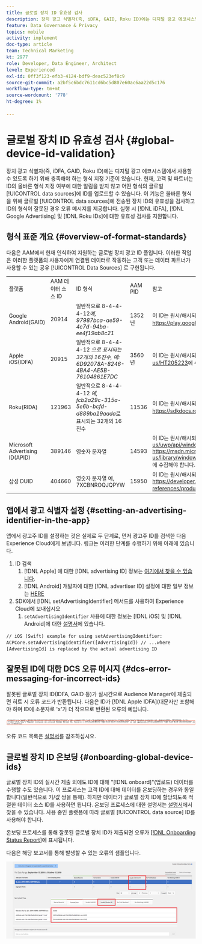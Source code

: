```yaml
---
title: 글로벌 장치 ID 유효성 검사
description: 장치 광고 식별자(즉, iDFA, GAID, Roku ID)에는 디지털 광고 에코시스템에서 사용할 수 있도록 하기 위해 충족해야 하는 형식 지정 기준이 있습니다. 현재, 고객 및 파트너는 ID의 형식이 제대로 지정되었는지 여부에 대한 알림을 받지 않고 어떤 형식의 글로벌 데이터 소스에 ID를 업로드할 수 있습니다. 이 기능을 사용하면 적절한 형식을 위해 글로벌 데이터 소스로 전송되는 장치 ID의 유효성 검사가 도입되며 ID의 형식이 잘못된 경우 오류 메시지가 제공됩니다. Launch에서는 iDFA, Google Advertising 및 Roku ID에 대한 유효성 검사를 지원합니다.
feature: Data Governance & Privacy
topics: mobile
activity: implement
doc-type: article
team: Technical Marketing
kt: 2977
role: Developer, Data Engineer, Architect
level: Experienced
exl-id: 0ff3f123-efb3-4124-bdf9-deac523ef8c9
source-git-commit: a2bf5c6bdc7611cd6bc5d807e60ac6aa22d5c176
workflow-type: tm+mt
source-wordcount: '778'
ht-degree: 1%

---
```


# 글로벌 장치 ID 유효성 검사 {#global-device-id-validation}

장치 광고 식별자(즉, iDFA, GAID, Roku ID)에는 디지털 광고 에코시스템에서 사용할 수 있도록 하기 위해 충족해야 하는 형식 지정 기준이 있습니다. 현재, 고객 및 파트너는 ID의 올바른 형식 지정 여부에 대한 알림을 받지 않고 어떤 형식의 글로벌 [!UICONTROL data sources]에 ID를 업로드할 수 있습니다. 이 기능은 올바른 형식을 위해 글로벌 [!UICONTROL data sources]에 전송된 장치 ID의 유효성을 검사하고 ID의 형식이 잘못된 경우 오류 메시지를 제공합니다. 실행 시 [!DNL iDFA], [!DNL Google Advertising] 및 [!DNL Roku IDs]에 대한 유효성 검사를 지원합니다.

## 형식 표준 개요 {#overview-of-format-standards}

다음은 AAM에서 현재 인식하여 지원하는 글로벌 장치 광고 ID 풀입니다. 이러한 작업은 이러한 플랫폼의 사용자에게 연결된 데이터로 작동하는 고객 또는 데이터 파트너가 사용할 수 있는 공유 [!UICONTROL Data Sources] 로 구현됩니다.

<table>
  <tr>
   <td>플랫폼 </td>
   <td>AAM 데이터 소스 ID </td>
   <td>ID 형식 </td>
   <td>AAM PID </td>
   <td>참고 </td>
  </tr>
  <tr>
   <td>Google Android(GAID)</td>
   <td>20914</td>
   <td>일반적으로 8-4-4-4-12<em>예, 97987bca-ae59-4c7d-94ba-ee4f19ab8c21<br/> </em> </td>
   <td>1352년</td>
   <td>이 ID는 원시/해시되지 않은/변경되지 않은 양식 참조 - <a href="https://play.google.com/about/monetization-ads/ads/ad-id/">https://play.google.com/about/monetization-ads/ads/ad-id/</a>에 수집해야 합니다.</td>
  </tr>
  <tr>
   <td>Apple iOS(IDFA)</td>
   <td>20915</td>
   <td>일반적으로 8-4-4-4-12 <em>으로 표시되는 32개의 16진수, 예: 6D92078A-8246-4BA4-AE5B-76104861E7DC<br /> </em> </td>
   <td>3560년</td>
   <td>이 ID는 원시/해시되지 않은/변경되지 않은 양식 참조 - <a href="https://support.apple.com/en-us/HT205223">https://support.apple.com/en-us/HT205223</a>에 수집해야 합니다.</td>
  </tr>
  <tr>
   <td>Roku(RIDA)</td>
   <td>121963</td>
   <td>일반적으로 8-4-4-4-12 <em>예,</em> <em>fcb2a29c-315a-5e6b-bcfd-d889ba19aada</em>로 표시되는 32개의 16진수</td>
   <td>11536</td>
   <td>이 ID는 원시/해시되지 않은/변경되지 않은 양식 참조 - <a href="https://sdkdocs.roku.com/display/sdkdoc/Roku+Advertising+Framework">https://sdkdocs.roku.com/display/sdkdoc/Roku+Advertising+Framework</a>에 수집해야 합니다. </td>
  </tr>
  <tr>
   <td>Microsoft Advertising ID(APID)</td>
   <td>389146</td>
   <td>영숫자 문자열</td>
   <td>14593</td>
   <td>이 ID는 원시/해시되지 않은/변경되지 않은 양식 참조 - <a href="https://docs.microsoft.com/en-us/uwp/api/windows.system.userprofile.advertisingmanager.advertisingid">https://docs.microsoft.com/en-us/uwp/api/windows.system.userprofile.advertisingmanager.advertisingid</a><br/><a href="https://msdn.microsoft.com/en-us/library/windows/apps/windows.system.userprofile.advertisingmanager.advertisingid.aspx">https://msdn.microsoft.com/en-us/library/windows/apps/windows.system.userprofile.advertisingmanager.advertisingid.aspx</a>에 수집해야 합니다.</td>
  </tr>
  <tr>
   <td>삼성 DUID</td>
   <td>404660</td>
   <td>영숫자 문자열 예, 7XCBNROQJQPYW</td>
   <td>15950</td>
   <td>이 ID는 원시/해시되지 않은/변경되지 않은 양식 참조 - <a href="https://developer.samsung.com/tv/develop/api-references/samsung-product-api-references/productinfo-api">https://developer.samsung.com/tv/develop/api-references/samsung-product-api-references/productinfo-api</a>에 수집해야 합니다. </td>
  </tr>
</table>

## 앱에서 광고 식별자 설정 {#setting-an-advertising-identifier-in-the-app}

앱에서 광고주 ID를 설정하는 것은 실제로 두 단계로, 먼저 광고주 ID를 검색한 다음 Experience Cloud에게 보냅니다. 링크는 이러한 단계를 수행하기 위해 아래에 있습니다.

1. ID 검색
   1. [!DNL Apple] 에 대한  [!DNL advertising ID] 정보는  [여기에서 찾을 수 있습니다](https://developer.apple.com/documentation/adsupport/asidentifiermanager).
   1. [!DNL Android] 개발자에 대한 [!DNL advertiser ID] 설정에 대한 일부 정보는 [HERE](http://android.cn-mirrors.com/google/play-services/id.html)
1. SDK에서 [!DNL setAdvertisingIdentifier] 메서드를 사용하여 Experience Cloud에 보내십시오
   1. `setAdvertisingIdentifier` 사용에 대한 정보는 [!DNL iOS] 및 [!DNL Android]에 대한 [설명서](https://aep-sdks.gitbook.io/docs/using-mobile-extensions/mobile-core/identity/identity-api-reference#set-an-advertising-identifier)에 있습니다.

`// iOS (Swift) example for using setAdvertisingIdentifier:`
`ACPCore.setAdvertisingIdentifier([AdvertisingId]) // ...where [AdvertisingId] is replaced by the actual advertising ID`

## 잘못된 ID에 대한 DCS 오류 메시지  {#dcs-error-messaging-for-incorrect-ids}

잘못된 글로벌 장치 ID(IDFA, GAID 등)가 실시간으로 Audience Manager에 제출되면 히트 시 오류 코드가 반환됩니다. 다음은 ID가 [!DNL Apple IDFA](대문자만 포함해야 하며 ID에 소문자로 &#39;x&#39;가 더 작으므로 반환된 오류의 예입니다.

![오류 이미지](assets/image_4_.png)

오류 코드 목록은 [설명서](https://experienceleague.adobe.com/docs/audience-manager/user-guide/api-and-sdk-code/dcs/dcs-api-reference/dcs-error-codes.html?lang=en#api-and-sdk-code)를 참조하십시오.

## 글로벌 장치 ID 온보딩 {#onboarding-global-device-ids}

글로벌 장치 ID의 실시간 제출 외에도 ID에 대해 &quot;[!DNL onboard]&quot;(업로드) 데이터를 수행할 수도 있습니다. 이 프로세스는 고객 ID에 대해 데이터를 온보딩하는 경우와 동일합니다(일반적으로 키/값 쌍을 통해). 하지만 데이터가 글로벌 장치 ID에 할당되도록 적절한 데이터 소스 ID를 사용하면 됩니다. 온보딩 프로세스에 대한 설명서는 [설명서](https://experienceleague.adobe.com/docs/audience-manager/user-guide/implementation-integration-guides/sending-audience-data/batch-data-transfer-process/batch-data-transfer-overview.html?lang=en#implementation-integration-guides)에서 찾을 수 있습니다. 사용 중인 플랫폼에 따라 글로벌 [!UICONTROL data source] ID를 사용해야 합니다.

온보딩 프로세스를 통해 잘못된 글로벌 장치 ID가 제출되면 오류가 [[!DNL Onboarding Status Report]](https://experienceleague.adobe.com/docs/audience-manager/user-guide/reporting/onboarding-status-report.html?lang=en#reporting)에 표시됩니다.

다음은 해당 보고서를 통해 발생할 수 있는 오류의 샘플입니다.

![오류 이미지](assets/image_5_.png)
